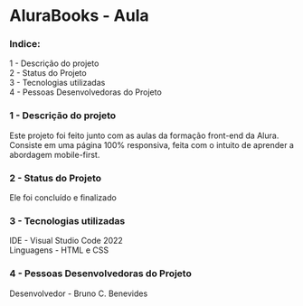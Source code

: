 # AluraBooks - Aula

### Indice:

1 - Descrição do projeto
<br>
2 - Status do Projeto
<br>
3 - Tecnologias utilizadas
<br>
4 - Pessoas Desenvolvedoras do Projeto
<br>

### 1 - Descrição do projeto

Este projeto foi feito junto com as aulas da formação front-end da Alura.
Consiste em uma página 100% responsiva, feita com o intuito de aprender a abordagem mobile-first.

### 2 - Status do Projeto

Ele foi concluído e finalizado


### 3 - Tecnologias utilizadas

IDE - Visual Studio Code 2022
<br>
Linguagens  - HTML e CSS


### 4 - Pessoas Desenvolvedoras do Projeto

Desenvolvedor - Bruno C. Benevides
